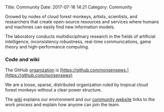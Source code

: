 Title: Community
Date: 2017-07-16 14:21
Category: Community

Growed by nodes of cloud forest monkeys, artists, scientists, and researchers that create open-source resources and services where humans and machines can easily find new information models.

The laboratory conducts multidisciplinary research in the fields of artificial intelligence, inconsistency robustness, real-time communications, game theory and high-performance computing.

### Code and wiki

The GitHub [organization](https://github.com/nonsensews) is [https://github.com/nonsensews.](https://github.com/nonsensews)

We are a loose, sparse, distributed organization ruled by tropical cloud forest monkeys without a clear power structure.

The [wiki](https://github.com/nonsensews/guide/wiki) explains our environment and our [community website](https://nonsense.ws) links to the work process and explain how anyone can join the team.